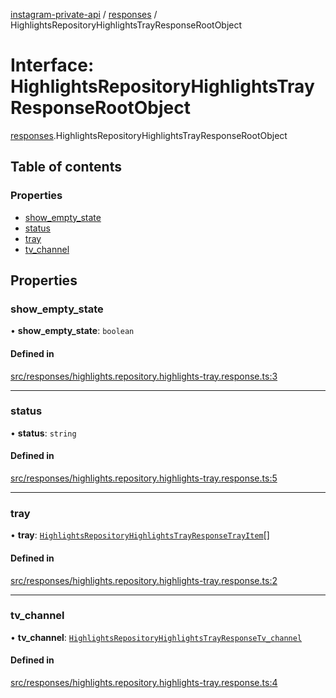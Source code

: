[instagram-private-api](../../README.md) / [responses](../../modules/responses.md) / HighlightsRepositoryHighlightsTrayResponseRootObject

# Interface: HighlightsRepositoryHighlightsTrayResponseRootObject

[responses](../../modules/responses.md).HighlightsRepositoryHighlightsTrayResponseRootObject

## Table of contents

### Properties

- [show\_empty\_state](HighlightsRepositoryHighlightsTrayResponseRootObject.md#show_empty_state)
- [status](HighlightsRepositoryHighlightsTrayResponseRootObject.md#status)
- [tray](HighlightsRepositoryHighlightsTrayResponseRootObject.md#tray)
- [tv\_channel](HighlightsRepositoryHighlightsTrayResponseRootObject.md#tv_channel)

## Properties

### show\_empty\_state

• **show\_empty\_state**: `boolean`

#### Defined in

[src/responses/highlights.repository.highlights-tray.response.ts:3](https://github.com/Nerixyz/instagram-private-api/blob/b3351b9/src/responses/highlights.repository.highlights-tray.response.ts#L3)

___

### status

• **status**: `string`

#### Defined in

[src/responses/highlights.repository.highlights-tray.response.ts:5](https://github.com/Nerixyz/instagram-private-api/blob/b3351b9/src/responses/highlights.repository.highlights-tray.response.ts#L5)

___

### tray

• **tray**: [`HighlightsRepositoryHighlightsTrayResponseTrayItem`](HighlightsRepositoryHighlightsTrayResponseTrayItem.md)[]

#### Defined in

[src/responses/highlights.repository.highlights-tray.response.ts:2](https://github.com/Nerixyz/instagram-private-api/blob/b3351b9/src/responses/highlights.repository.highlights-tray.response.ts#L2)

___

### tv\_channel

• **tv\_channel**: [`HighlightsRepositoryHighlightsTrayResponseTv_channel`](HighlightsRepositoryHighlightsTrayResponseTv_channel.md)

#### Defined in

[src/responses/highlights.repository.highlights-tray.response.ts:4](https://github.com/Nerixyz/instagram-private-api/blob/b3351b9/src/responses/highlights.repository.highlights-tray.response.ts#L4)
